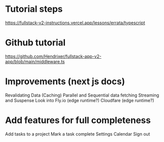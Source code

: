 # Tutorial steps
https://fullstack-v2-instructions.vercel.app/lessons/errata/typescript
# Github tutorial
https://github.com/Hendrixer/fullstack-app-v2-app/blob/main/middleware.ts

# Improvements (next js docs) 
Revalidating Data (Caching)
Parallel and Sequential data fetching
Streaming and Suspense
Look into Fly.io (edge runtime?)
Cloudfare (edge runtime?)

# Add features for full completeness
Add tasks to a project
Mark a task complete
Settings
Calendar
Sign out